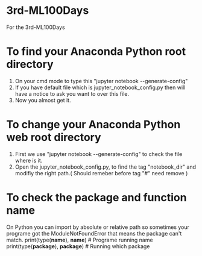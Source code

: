 # 3rd-ML100Days
For the 3rd-ML100Days

  
# To find your Anaconda Python root directory
1. On your cmd mode to type this "jupyter notebook --generate-config"
2. If you have default file which is jupyter_notebook_config.py then will have a notice to ask you want to over this file.
3. Now you almost get it.

# To change your Anaconda Python web root directory
1. First we use "jupyter notebook --generate-config" to check the file where is it.
2. Open the jupyter_notebook_config.py, to find the tag "notebook_dir" and modifiy the right path.( Should remeber before tag "#" need remove )

# To check the package and function name
On Python you can import by absolute or relative path so sometimes your programe got the ModuleNotFoundError that means the package can't match.
print(type(__name__), __name__) # Programe running name
print(type(__package__), __package__) # Running which package
